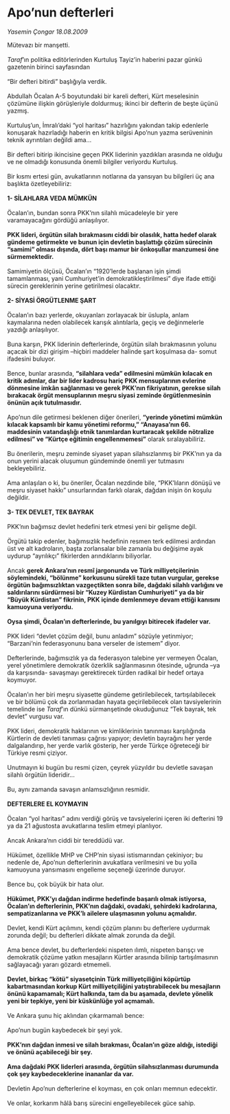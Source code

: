 # Apo’nun defterleri

*Yasemin Çongar 18.08.2009*

<div class="taraf_structure_2col_1zq">
<div class="margen_n">



 <p>Mütevazı bir manşetti. <i><br/><br/>Taraf</i>’ın politika editörlerinden Kurtuluş Tayiz’in haberini pazar günkü gazetenin birinci sayfasından <br/><br/>“Bir defteri bitirdi” başlığıyla verdik. <br/><br/>Abdullah Öcalan A-5 boyutundaki bir kareli defteri, Kürt meselesinin çözümüne ilişkin görüşleriyle doldurmuş; ikinci bir defterin de beşte üçünü yazmış. <br/><br/>Kurtuluş’un, İmralı’daki “yol haritası” hazırlığını yakından takip edenlerle konuşarak hazırladığı haberin en kritik bilgisi Apo’nun yazma serüveninin teknik ayrıntıları değildi ama... <br/><br/>Bir defteri bitirip ikincisine geçen PKK liderinin yazdıkları arasında ne olduğu ve ne olmadığı konusunda önemli bilgiler veriyordu Kurtuluş. <br/><br/>Bir kısmı ertesi gün, avukatlarının notlarına da yansıyan bu bilgileri üç ana başlıkta özetleyebiliriz: <b><br/><br/>1- SİLAHLARA VEDA MÜMKÜN </b><br/><br/>Öcalan’ın, bundan sonra PKK’nın silahlı mücadeleyle bir yere varamayacağını gördüğü anlaşılıyor. <b><br/><br/>PKK lideri, örgütün silah bırakmasını ciddi bir olasılık, hatta hedef olarak gündeme getirmekte ve bunun için devletin başlattığı çözüm sürecinin “samimi” olması dışında, dört başı mamur bir önkoşullar manzumesi öne sürmemektedir. </b><br/><br/>Samimiyetin ölçüsü, Öcalan’ın “1920’lerde başlanan işin şimdi tamamlanması, yani Cumhuriyet’in demokratikleştirilmesi” diye ifade ettiği sürecin gereklerinin yerine getirilmesi olacaktır. <b><br/><br/>2- SİYASİ ÖRGÜTLENME ŞART</b> <br/><br/>Öcalan’ın bazı yerlerde, okuyanları zorlayacak bir üslupla, anlam kaymalarına neden olabilecek karışık alıntılarla, geçiş ve değinmelerle yazdığı anlaşılıyor. <br/><br/>Buna karşın, PKK liderinin defterlerinde, örgütün silah bırakmasının yolunu açacak bir dizi girişim –hiçbiri maddeler halinde şart koşulmasa da- somut ifadesini buluyor. <br/><br/>Bence, bunlar arasında, <b>“silahlara veda” edilmesini mümkün kılacak en kritik adımlar, dar bir lider kadrosu hariç PKK mensuplarının evlerine dönmesine imkân sağlanması ve gerek PKK’nın fikriyatının, gerekse silah bırakacak örgüt mensuplarının meşru siyasi zeminde örgütlenmesinin önünün açık tutulmasıdır.</b> <br/><br/>Apo’nun dile getirmesi beklenen diğer önerileri, <b>“yerinde yönetimi mümkün kılacak kapsamlı bir kamu yönetimi reformu,” “Anayasa’nın 66. maddesinin vatandaşlığı etnik tanımlardan kurtaracak şekilde nötralize edilmesi” ve “Kürtçe eğitimin engellenmemesi”</b> olarak sıralayabiliriz. <br/><br/>Bu önerilerin, meşru zeminde siyaset yapan silahsızlanmış bir PKK’nın ya da onun yerini alacak oluşumun gündeminde önemli yer tutmasını bekleyebiliriz. <br/><br/>Ama anlaşılan o ki, bu öneriler, Öcalan nezdinde bile, “PKK’lıların dönüşü ve meşru siyaset hakkı” unsurlarından farklı olarak, dağdan inişin ön koşulu değildir. <b><br/><br/>3- TEK DEVLET, TEK BAYRAK</b> <br/><br/>PKK’nın bağımsız devlet hedefini terk etmesi yeni bir gelişme değil. <br/><br/>Örgütü takip edenler, bağımsızlık hedefinin resmen terk edilmesi ardından üst ve alt kadroların, başta zorlansalar bile zamanla bu değişime ayak uydurup “ayrılıkçı” fikirlerden arındıklarını biliyorlar. <br/><br/>Ancak <b>gerek Ankara’nın resmî jargonunda ve Türk milliyetçilerinin söylemindeki, “bölünme” korkusunu sürekli taze tutan vurgular, gerekse örgütün bağımsızlıktan vazgeçtikten sonra bile, dağdaki silahlı varlığını ve saldırılarını sürdürmesi bir “Kuzey Kürdistan Cumhuriyeti” ya da bir “Büyük Kürdistan” fikrinin, PKK içinde demlenmeye devam ettiği kanısını kamuoyuna veriyordu.</b> <b><br/><br/>Oysa şimdi, Öcalan’ın defterlerinde, bu yanılgıyı bitirecek ifadeler var.</b> <br/><br/>PKK lideri “devlet çözüm değil, bunu anladım” sözüyle yetinmiyor; “Barzani’nin federasyonunu bana verseler de istemem” diyor. <br/><br/>Defterlerinde, bağımsızlık ya da federasyon talebine yer vermeyen Öcalan, yerel yönetimlere demokratik özerklik sağlanmasının ötesinde, uğrunda –ya da karşısında- savaşmayı gerektirecek türden radikal bir hedef ortaya koymuyor. <br/><br/>Öcalan’ın her biri meşru siyasette gündeme getirilebilecek, tartışılabilecek ve bir bölümü çok da zorlanmadan hayata geçirilebilecek olan tavsiyelerinin temelinde ise <i>Taraf</i>’ın dünkü sürmanşetinde okuduğunuz “Tek bayrak, tek devlet” vurgusu var. <br/><br/>PKK lideri, demokratik haklarının ve kimliklerinin tanınması karşılığında Kürtlerin de devleti tanıması çağrısı yapıyor; devletin bayrağını her yerde dalgalandırıp, her yerde varlık gösterip, her yerde Türkçe öğreteceği bir Türkiye resmi çiziyor. <br/><br/>Unutmayın ki bugün bu resmi çizen, çeyrek yüzyıldır bu devletle savaşan silahlı örgütün lideridir... <br/><br/>Bu, aynı zamanda savaşın anlamsızlığının resmidir. <b><br/><br/>DEFTERLERE EL KOYMAYIN</b> <br/><br/>Öcalan “yol haritası” adını verdiği görüş ve tavsiyelerini içeren iki defterini 19 ya da 21 ağustosta avukatlarına teslim etmeyi planlıyor. <br/><br/>Ancak Ankara’nın ciddi bir tereddüdü var. <br/><br/>Hükümet, özellikle MHP ve CHP’nin siyasi istismarından çekiniyor; bu nedenle de, Apo’nun defterlerinin avukatlara verilmesini ve bu yolla kamuoyuna yansımasını engelleme seçeneği üzerinde duruyor. <br/><br/>Bence bu, çok büyük bir hata olur. <b><br/><br/>Hükümet, PKK’yı dağdan indirme hedefinde başarılı olmak istiyorsa, Öcalan’ın defterlerinin, PKK’nın dağdaki, ovadaki, şehirdeki kadrolarına, sempatizanlarına ve PKK’lı ailelere ulaşmasının yolunu açmalıdır.</b> <br/><br/>Devlet, kendi Kürt açılımını, kendi çözüm planını bu defterlere uydurmak zorunda değil; bu defterleri dikkate almak zorunda da değil. <br/><br/>Ama bence devlet, bu defterlerdeki nispeten ılımlı, nispeten barışçı ve demokratik çözüme yatkın mesajların Kürtler arasında bilinip tartışılmasının sağlayacağı yararı gözardı etmemeli. <b><br/><br/>Devlet, birkaç “kötü” siyasetçinin Türk milliyetçiliğini köpürtüp kabartmasından korkup Kürt milliyetçiliğini yatıştırabilecek bu mesajların önünü kapamamalı; Kürt halkında, tam da bu aşamada, devlete yönelik yeni bir tepkiye, yeni bir küskünlüğe yol açmamalı.</b> <br/><br/>Ve Ankara şunu hiç aklından çıkarmamalı bence: <br/><br/>Apo’nun bugün kaybedecek bir şeyi yok. <b><br/><br/>PKK’nın dağdan inmesi ve silah bırakması, Öcalan’ın göze aldığı, istediği ve önünü açabileceği bir şey.</b> <b><br/><br/>Ama dağdaki PKK liderleri arasında, örgütün silahsızlanması durumunda çok şey kaybedeceklerine inananlar da var.</b> <br/><br/>Devletin Apo’nun defterlerine el koyması, en çok onları memnun edecektir.<br/><br/>Ve onlar, korkarım hâlâ barış sürecini engelleyebilecek güce sahip.</p>
<br/>
<br/>
<br/>



<br/>


<div id="taraf_not">
</div>

</div>


</div>
